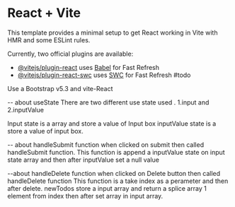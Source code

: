 # React + Vite

This template provides a minimal setup to get React working in Vite with HMR and some ESLint rules.

Currently, two official plugins are available:

- [@vitejs/plugin-react](https://github.com/vitejs/vite-plugin-react/blob/main/packages/plugin-react/README.md) uses [Babel](https://babeljs.io/) for Fast Refresh
- [@vitejs/plugin-react-swc](https://github.com/vitejs/vite-plugin-react-swc) uses [SWC](https://swc.rs/) for Fast Refresh
#todo

Use a Bootstrap v5.3 and vite-React

-- about useState
There are two different use state used .
1.input and
2.inputValue

Input state is a array and store a value of Input box
inputValue state is a store a value of input box.  

-- about handleSubmit function
when clicked on submit then called handleSubmit function. 
This function is append a inputValue state on input state array and then after inputValue set a null value

--about handleDelete function
when clicked on Delete button then called handleDelete function
This function is a take index as a perameter and then after delete.
newTodos store a input array and return a splice array 1 element from index then after set array in input array.


